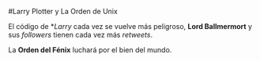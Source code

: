 #Larry Plotter y La Orden de Unix

El código de **Larry* cada vez se vuelve más peligroso, **Lord Ballmermort** y sus *followers* tienen cada vez más *retweets*.

La **Orden del Fénix** luchará por el bien del mundo.